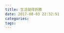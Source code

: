 ```yaml
---
title: 生活就得折腾
date: 2017-08-03 22:32:51
categories:
tags:
---
```

<!-- UY BEGIN -->
<div id="uyan_frame"></div>
<script type="text/javascript" src="http://v2.uyan.cc/code/uyan.js?uid=2140711"></script>
<!-- UY END -->
